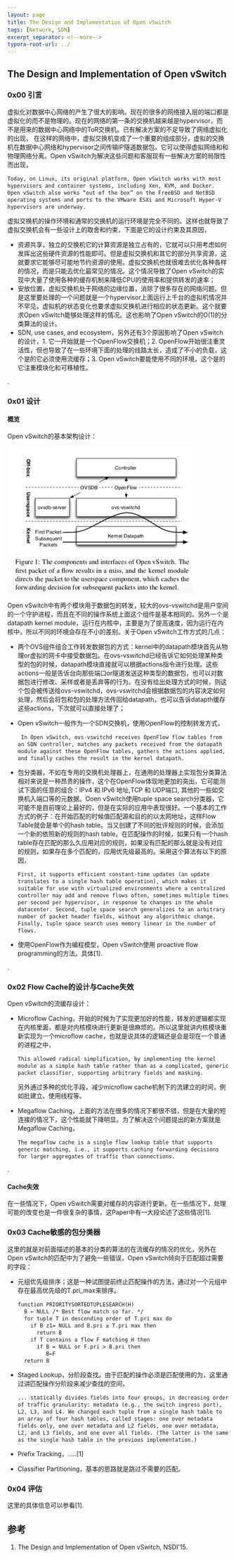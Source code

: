 ```yaml
---
layout: page
title: The Design and Implementation of Open vSwitch
tags: [Network, SDN]
excerpt_separator: <!--more-->
typora-root-url: ../
---
```




## The Design and Implementation of Open vSwitch



### 0x00 引言

  虚拟化对数据中心网络的产生了很大的影响。现在的很多的网络接入层的端口都是虚拟化的而不是物理的。现在的网络的第一条的交换机越来越是hypervisor，而不是用来的数据中心网络中的ToR交换机。已有解决方案的不足导致了网络虚拟化的出现，	在这样的网络中，虚拟交换机变成了一个重要的组成部分，虚拟的交换机在数据中心网络和hypervisor之间传输IP隧道数据包，它可以使得虚拟网络和和物理网络分离。Open vSwitch为解决这些问题和客服现有一些解决方案的局限性而出现，

```
Today, on Linux, its original platform, Open vSwitch works with most hypervisors and container systems, including Xen, KVM, and Docker. Open vSwitch also works “out of the box” on the FreeBSD and NetBSD operating systems and ports to the VMware ESXi and Microsoft Hyper-V hypervisors are underway.
```

 虚拟交换机的操作环境和通常的交换机的运行环境是完全不同的。这样也就导致了虚拟交换机会有一些设计上的取舍和约束，下面是它的设计约束及其原因，

* 资源共享，独立的交换机它的计算资源是独立占有的，它就可以只用考虑如何发挥出这些硬件资源的性能即可。但是虚拟交换机和其它的部分共享资源，这就要求它能够尽可能地节约资源的使用。虚拟交换机也就很难去优化各种各样的情况，而是只能去优化最常见的情况。这个情况导致了Open vSwitch的实现中大量了使用各种的缓存机制来降低CPU的使用率和提供转发的速率；
* 安放位置，虚拟交换机处于网络的边缘位置，消除了很多存在的网络问题。但是这里要处理的一个问题就是一个hypervisor上面运行上千台的虚拟机情况并不罕见，虚拟机的状态变化也要求虚拟交换机进行相应的状态更新。这个就要求Open vSwitch能够处理这样的情况。这也影响了Open vSwitch的O(1)的分类算法的设计。
* SDN, use cases, and ecosystem，另外还有3个原因影响了Open vSwitch的设计，1. 它一开始就是一个OpenFlow交换机；2. OpenFlow开始很注重灵活性，但也导致了在一些环境下面的处理的线路太长，造成了不小的负载，这个是的它必须使用流缓存；3. Open vSwitch要能使用不同的环境，这个是的它注重模块化和可移植性。

.

### 0x01 设计

#### 概览

Open vSwitch的基本架构设计：

![openvswitch-arch](/assets/img/openvswitch-arch.png)

  Open vSwitch中有两个模块用于数据包的转发，较大的ovs-vswitchd是用户空间的一个守护进程，而且在不同的操作系统上面这个组件是基本相同的。另外一个是datapath kernel module，运行在内核中，主要是为了提高速度，因为运行在内核中，所以不同的环境会存在不小的差别。关于Open vSwitch工作方式的几点：

* 两个OVS组件组合工作转发数据包的方式：kernel中的datapath模块首先从物理or虚拟的网卡中接受数据包。在ovs-vswitchd已经告诉它如何处理某种类型的包的时候，datapath模块直接就可以根据actions指令进行处理。这些actions一般是告诉台向那些端口or隧道发送这种类型的数据包，也可以对数据包进行修改、采样或者是丢弃等的行为。在没有给出处理方式的时候，则这个包会被传送给ovs-vswitchd，ovs-vswitchd会根据数据包的内容决定如何处理，然后会将包和包的处理方法传回给datapath，也可以告诉datapth缓存这些actions，下次就可以直接处理了；

* Open vSwitch一般作为一个SDN交换机，使用OpenFlow的控制转发方式，

  ```
   In Open vSwitch, ovs-vswitchd receives OpenFlow flow tables from an SDN controller, matches any packets received from the datapath module against these OpenFlow tables, gathers the actions applied, and finally caches the result in the kernel datapath.
  ```

* 包分类器，不如在专用的交换机处理器上，在通用的处理器上实现包分类算法相对来说是一种昂贵的操作，这个在OpenFlow体现地更加的突出，它可能测试下面的任意的组合：IPv4 和 IPv6 地址,TCP 和 UDP端口, 其他的一些如交换机入端口等的元数据。Ooen vSwitch使用tuple space search分类器，它可能不是目前理论上最好的，但是在实际的应用中表现很好。一个基本的工作方式的例子：在开始匹配的时候值匹配源和目的的以太网地址，这样Flow Table就会是单个的hash table。当又创建了不同的批评规则的时候，会添加一个新的依照新的规则的hash table。在匹配操作的时候，如果只有一个hash table存在匹配的那么久应用对应的规则，如果没有匹配的那么就是没有对应的规则，如果存在多个匹配的，应用优先级最高的。采用这个算法有以下的原因，

  ```
  First, it supports efficient constant-time updates (an update translates to a single hash table operation), which makes it suitable for use with virtualized environments where a centralized controller may add and remove flows often, sometimes multiple times per second per hypervisor, in response to changes in the whole datacenter. Second, tuple space search generalizes to an arbitrary number of packet header fields, without any algorithmic change. Finally, tuple space search uses memory linear in the number of flows.
  ```

* 使用OpenFlow作为编程模型，Open vSwitch使用 proactive flow programming的方法。具体[1].

.

### 0x02 Flow Cache的设计与Cache失效

 Open vSwitch的流缓存设计：

* Microflow Caching，开始的时候为了实现更加好的性能，转发的逻辑都实现在内核里面，都是对内核模块进行更新是很麻烦的。所以这里就讲内核模块重新实现为一个microflow cache，也就是说具体的逻辑还是会是现在一个普通的进程之中，

  ```
  This allowed radical simplification, by implementing the kernel module as a simple hash table rather than as a complicated, generic packet classifier, supporting arbitrary fields and masking.
  ```

  另外通过多种的优化手段，减少microflow cache机制下的流建立的时间，例如批建立、使用线程等。

* Megaflow Caching，上面的方法在很多的情况下都很不错，但是在大量的短连接的情况下，这个性能就下降明显。为了解决这个问题提出的新方案就是Megaflow Caching，

  ```
  The megaflow cache is a single flow lookup table that supports generic matching, i.e., it supports caching forwarding decisions for larger aggregates of traffic than connections.
  ```

.

#### Cache失效

  在一些情况下，Open vSwitch需要对缓存的内容进行更新。在一些情况下，处理可能的改变也是一件很复杂的事情，这Paper中有一大段论述了这些情况[1].



### 0x03 Cache敏感的包分类器

  这里的就是对前面描述的基本的分类的算法的在流缓存的情况的优化，另外在Open vSwitch的匹配中为了避免一些错误，Open vSwitch倾向于匹配超过需要的字段：

* 元组优先级排序；这是一种试图提前终止匹配操作的方法，通过对一个元组中存在最高优先级的T.pri_max来排序。

  ```
  function PRIORITYSORTEDTUPLESEARCH(H)
    B ← NULL /* Best flow match so far. */
    for tuple T in descending order of T.pri max do
      if B z1= NULL and B.pri ≥ T.pri max then 
        return B
      if T contains a flow F matching H then 
        if B = NULL or F.pri > B.pri then
           B←F 
    return B
  ```

* Staged Lookup，分阶段查找。由于匹配的操作必须是匹配使用的为，这里通过讲匹配操作分阶段来减少查找的空间，

  ```
  ... statically divides fields into four groups, in decreasing order of traffic granularity: metadata (e.g., the switch ingress port), L2, L3, and L4. We changed each tuple from a single hash table to an array of four hash tables, called stages: one over metadata fields only, one over metadata and L2 fields, one over metadata, L2, and L3 fields, and one over all fields. (The latter is the same as the single hash table in the previous implementation.) 
  ```

* Prefix Tracking，.....[1]

* Classifier Partitioning，基本的思路就是跳过不需要的匹配。



### 0x04 评估

  这里的具体信息可以参看[1].



## 参考

1. The Design and Implementation of Open vSwitch, NSDI'15.